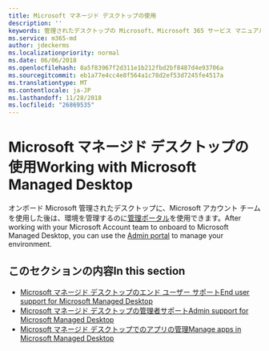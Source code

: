 ```yaml
---
title: Microsoft マネージド デスクトップの使用
description: ''
keywords: 管理されたデスクトップの Microsoft、Microsoft 365 サービス マニュアル
ms.service: m365-md
author: jdeckerms
ms.localizationpriority: normal
ms.date: 06/06/2018
ms.openlocfilehash: 8a5f83967f2d311e1b212fbd2bf8487d4e93706a
ms.sourcegitcommit: eb1a77e4cc4e8f564a1c78d2ef53d7245fe4517a
ms.translationtype: MT
ms.contentlocale: ja-JP
ms.lasthandoff: 11/28/2018
ms.locfileid: "26869535"
---
```

# <a name="working-with-microsoft-managed-desktop"></a><span data-ttu-id="2d697-103">Microsoft マネージド デスクトップの使用</span><span class="sxs-lookup"><span data-stu-id="2d697-103">Working with Microsoft Managed Desktop</span></span>

<span data-ttu-id="2d697-104">オンボード Microsoft 管理されたデスクトップに、Microsoft アカウント チームを使用した後は、環境を管理するのに[管理ポータル](https://aka.ms/mmdportal)を使用できます。</span><span class="sxs-lookup"><span data-stu-id="2d697-104">After working with your Microsoft Account team to onboard to Microsoft Managed Desktop, you can use the [Admin portal](https://aka.ms/mmdportal) to manage your environment.</span></span> 

## <a name="in-this-section"></a><span data-ttu-id="2d697-105">このセクションの内容</span><span class="sxs-lookup"><span data-stu-id="2d697-105">In this section</span></span>

- [<span data-ttu-id="2d697-106">Microsoft マネージド デスクトップのエンド ユーザー サポート</span><span class="sxs-lookup"><span data-stu-id="2d697-106">End user support for Microsoft Managed Desktop</span></span>](end-user-support.md)
- [<span data-ttu-id="2d697-107">Microsoft マネージド デスクトップの管理者サポート</span><span class="sxs-lookup"><span data-stu-id="2d697-107">Admin support for Microsoft Managed Desktop</span></span>](admin-support.md)
- [<span data-ttu-id="2d697-108">Microsoft マネージド デスクトップでのアプリの管理</span><span class="sxs-lookup"><span data-stu-id="2d697-108">Manage apps in Microsoft Managed Desktop</span></span>](manage-apps.md)
